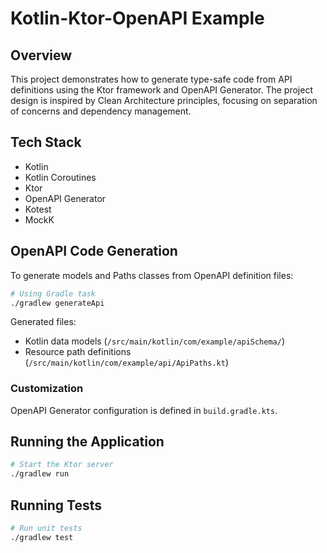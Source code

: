 # Kotlin-Ktor-OpenAPI Example

## Overview

This project demonstrates how to generate type-safe code from API definitions using the Ktor framework and OpenAPI Generator. The project design is inspired by Clean Architecture principles, focusing on separation of concerns and dependency management.

## Tech Stack

- Kotlin
- Kotlin Coroutines
- Ktor
- OpenAPI Generator
- Kotest
- MockK

## OpenAPI Code Generation

To generate models and Paths classes from OpenAPI definition files:

```bash
# Using Gradle task
./gradlew generateApi
```

Generated files:
- Kotlin data models (`/src/main/kotlin/com/example/apiSchema/`)
- Resource path definitions (`/src/main/kotlin/com/example/api/ApiPaths.kt`)

### Customization

OpenAPI Generator configuration is defined in `build.gradle.kts`.

## Running the Application

```bash
# Start the Ktor server
./gradlew run
```

## Running Tests

```bash
# Run unit tests
./gradlew test
```
